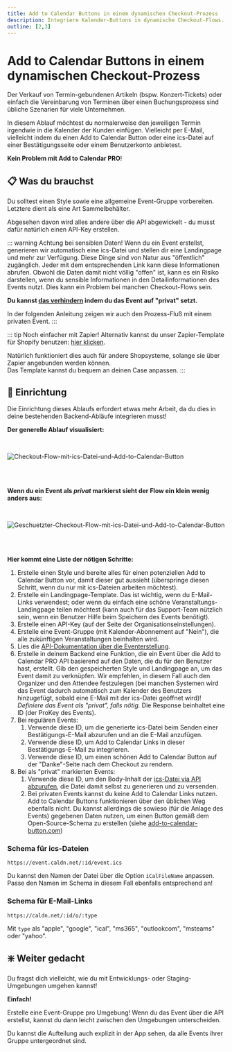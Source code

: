 ```yaml
---
title: Add to Calendar Buttons in einem dynamischen Checkout-Prozess
description: Integriere Kalender-Buttons in dynamische Checkout-Flows. Perfekt für Terminbuchungen und zeitgebundene Produktverkäufe.
outline: [2,3]
---
```

# Add to Calendar Buttons in einem dynamischen Checkout-Prozess

Der Verkauf von Termin-gebundenen Artikeln (bspw. Konzert-Tickets) oder einfach die Vereinbarung von Terminen über einen Buchungsprozess sind übliche Szenarien für viele Unternehmen.

In diesem Ablauf möchtest du normalerweise den jeweiligen Termin irgendwie in die Kalender der Kunden einfügen. Vielleicht per E-Mail, vielleicht indem du einen Add to Calendar Button oder eine ics-Datei auf einer Bestätigungsseite oder einem Benutzerkonto anbietest.

**Kein Problem mit Add to Calendar PRO**!

## 📋 Was du brauchst

Du solltest einen Style sowie eine allgemeine Event-Gruppe vorbereiten. Letztere dient als eine Art Sammelbehälter.

Abgesehen davon wird alles andere über die API abgewickelt - du musst dafür natürlich einen API-Key erstellen.

::: warning Achtung bei sensiblen Daten!
Wenn du ein Event erstellst, generieren wir automatisch eine ics-Datei und stellen dir eine Landingpage und mehr zur Verfügung.
Diese Dinge sind von Natur aus "öffentlich" zugänglich. Jeder mit dem entsprechenden Link kann diese Informationen abrufen. Obwohl die Daten damit nicht völlig "offen" ist, kann es ein Risiko darstellen, wenn du sensible Informationen in den Detailinformationen des Events nutzt. Dies kann ein Problem bei manchen Checkout-Flows sein.

**Du kannst [das verhindern](/de/application-manual/troubleshooting#how-can-i-make-sure-there-is-no-data-publicly-available-on-the-internet) indem du das Event auf "privat" setzt.**

In der folgenden Anleitung zeigen wir auch den Prozess-Fluß mit einem privaten Event.
:::

::: tip Noch einfacher mit Zapier!
Alternativ kannst du unser Zapier-Template für Shopify benutzen: [hier klicken](https://zapier.com/apps/email/integrations/shopify/255643741/send-outbound-emails-with-add-to-calendar-pro-events-for-new-shopify-orders).

Natürlich funktioniert dies auch für andere Shopsysteme, solange sie über Zapier angebunden werden können.  
Das Template kannst du bequem an deinen Case anpassen.
:::

## 🧱 Einrichtung

Die Einrichtung dieses Ablaufs erfordert etwas mehr Arbeit, da du dies in deine bestehenden Backend-Abläufe integrieren musst!

**Der generelle Ablauf visualisiert:**

<br />

![Checkout-Flow-mit-ics-Datei-und-Add-to-Calendar-Button](/screenshots/checkout-flow.svg)

<br /><br />

**Wenn du ein Event als _privat_ markierst sieht der Flow ein klein wenig anders aus:**

<br />

![Geschuetzter-Checkout-Flow-mit-ics-Datei-und-Add-to-Calendar-Button](/screenshots/checkout-flow-secured.svg)

<br /><br />

**Hier kommt eine Liste der nötigen Schritte:**

1. Erstelle einen Style und bereite alles für einen potenziellen Add to Calendar Button vor, damit dieser gut aussieht (überspringe diesen Schritt, wenn du nur mit ics-Dateien arbeiten möchtest).
2. Erstelle ein Landingpage-Template. Das ist wichtig, wenn du E-Mail-Links verwendest; oder wenn du einfach eine schöne Veranstaltungs-Landingpage teilen möchtest (kann auch für das Support-Team nützlich sein, wenn ein Benutzer Hilfe beim Speichern des Events benötigt).
3. Erstelle einen API-Key (auf der Seite der Organisationseinstellungen).
4. Erstelle eine Event-Gruppe (mit Kalender-Abonnement auf "Nein"), die alle zukünftigen Veranstaltungen beinhalten wird.
5. Lies die [API-Dokumentation über die Eventerstellung](/de/api/events#add-an-event).
6. Erstelle in deinem Backend eine Funktion, die ein Event über die Add to Calendar PRO API basierend auf den Daten, die du für den Benutzer hast, erstellt. Gib den gespeicherten Style und Landingpage an, um das Event damit zu verknüpfen. Wir empfehlen, in diesem Fall auch den Organizer und den Attendee festzulegen (bei manchen Systemen wird das Event dadurch automatisch zum Kalender des Benutzers hinzugefügt, sobald eine E-Mail mit der ics-Datei geöffnet wird)! _Definiere das Event als "privat", falls nötig._ Die Response beinhaltet eine ID (der ProKey des Events).
7. Bei regulären Events:
   1. Verwende diese ID, um die generierte ics-Datei beim Senden einer Bestätigungs-E-Mail abzurufen und an die E-Mail anzufügen.
   2. Verwende diese ID, um Add to Calendar Links in dieser Bestätigungs-E-Mail zu integrieren.
   3. Verwende diese ID, um einen schönen Add to Calendar Button auf der "Danke"-Seite nach dem Checkout zu rendern.
8. Bei als "privat" markierten Events:
   1. Verwende diese ID, um den Body-Inhalt der [ics-Datei via API abzurufen](/de/api/miscellaneous#retrieve-ics-file-body), die Datei damit selbst zu generieren und zu versenden.
   2. Bei privaten Events kannst du keine Add to Calendar Links nutzen. Add to Calendar Buttons funktionieren über den üblichen Weg ebenfalls nicht. Du kannst allerdings die sowieso (für die Anlage des Events) gegebenen Daten nutzen, um einen Button gemäß dem Open-Source-Schema zu erstellen (siehe [add-to-calendar-button.com](https://add-to-calendar-button.com/de))

### Schema für ics-Dateien

```
https://event.caldn.net/:id/event.ics
```

Du kannst den Namen der Datei über die Option `iCalFileName` anpassen. Passe den Namen im Schema in diesem Fall ebenfalls entsprechend an!

### Schema für E-Mail-Links

```
https://caldn.net/:id/o/:type
```

Mit `type` als "apple", "google", "ical", "ms365", "outlookcom", "msteams" oder "yahoo".

## ❇️ Weiter gedacht

Du fragst dich vielleicht, wie du mit Entwicklungs- oder Staging-Umgebungen umgehen kannst!

**Einfach!**

Erstelle eine Event-Gruppe pro Umgebung! Wenn du das Event über die API erstellst, kannst du dann leicht zwischen den Umgebungen unterscheiden.

Du kannst die Aufteilung auch explizit in der App sehen, da alle Events ihrer Gruppe untergeordnet sind.

